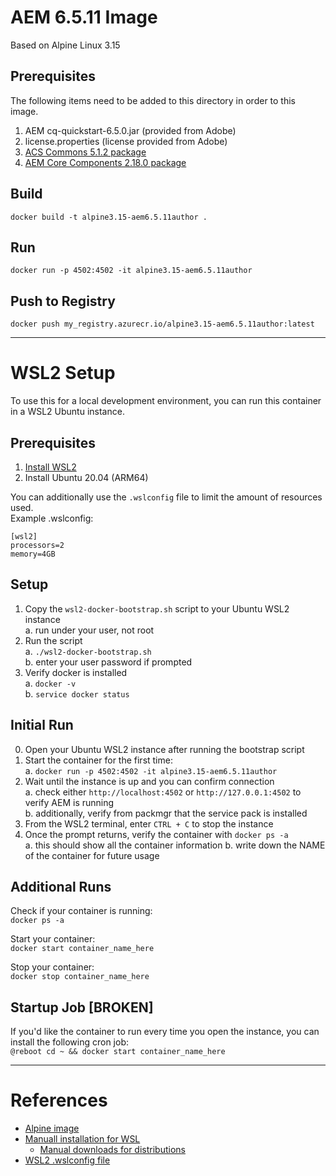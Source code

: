 # AEM 6.5.11 Image
Based on Alpine Linux 3.15

## Prerequisites
The following items need to be added to this directory in order to this image.

1. AEM cq-quickstart-6.5.0.jar (provided from Adobe)  
2. license.properties (license provided from Adobe)  
3. [ACS Commons 5.1.2 package](https://github.com/Adobe-Consulting-Services/acs-aem-commons/releases/tag/acs-aem-commons-5.1.2)  
4. [AEM Core Components 2.18.0 package](https://github.com/adobe/aem-core-wcm-components/releases/tag/core.wcm.components.reactor-2.18.0)  

## Build
`docker build -t alpine3.15-aem6.5.11author .`

## Run
`docker run -p 4502:4502 -it alpine3.15-aem6.5.11author`

## Push to Registry
`docker push my_registry.azurecr.io/alpine3.15-aem6.5.11author:latest`

---

# WSL2 Setup
To use this for a local development environment, you can run this container in a WSL2 Ubuntu instance.

## Prerequisites
1. [Install WSL2](https://docs.microsoft.com/en-us/windows/wsl/install-manual)  
2. Install Ubuntu 20.04 (ARM64)  

You can additionally use the `.wslconfig` file to limit the amount of resources used.  
Example .wslconfig:
```
[wsl2]
processors=2
memory=4GB
```

## Setup
1. Copy the `wsl2-docker-bootstrap.sh` script to your Ubuntu WSL2 instance  
    a. run under your user, not root  
2. Run the script  
    a. `./wsl2-docker-bootstrap.sh`  
	b. enter your user password if prompted  
3. Verify docker is installed  
    a. `docker -v`  
	b. `service docker status`  

## Initial Run
0. Open your Ubuntu WSL2 instance after running the bootstrap script  
1. Start the container for the first time:  
    a. `docker run -p 4502:4502 -it alpine3.15-aem6.5.11author`  
2. Wait until the instance is up and you can confirm connection  
    a. check either `http://localhost:4502` or `http://127.0.0.1:4502` to verify AEM is running  
    b. additionally, verify from packmgr that the service pack is installed  
3. From the WSL2 terminal, enter `CTRL + C` to stop the instance  
4. Once the prompt returns, verify the container with `docker ps -a`  
    a. this should show all the container information
	b. write down the NAME of the container for future usage

## Additional Runs
Check if your container is running:  
`docker ps -a`  

Start your container:  
`docker start container_name_here`  

Stop your container:  
`docker stop container_name_here`  

## Startup Job \[BROKEN\]
If you'd like the container to run every time you open the instance, you can install the following cron job:  
`@reboot cd ~ && docker start container_name_here`  

---

# References
- [Alpine image](https://hub.docker.com/_/alpine)
- [Manuall installation for WSL](https://docs.microsoft.com/en-us/windows/wsl/install-manual)
    - [Manual downloads for distributions](https://docs.microsoft.com/en-us/windows/wsl/install-manual#downloading-distributions)
- [WSL2 .wslconfig file](https://docs.microsoft.com/en-us/windows/wsl/wsl-config#configuration-setting-for-wslconfig)